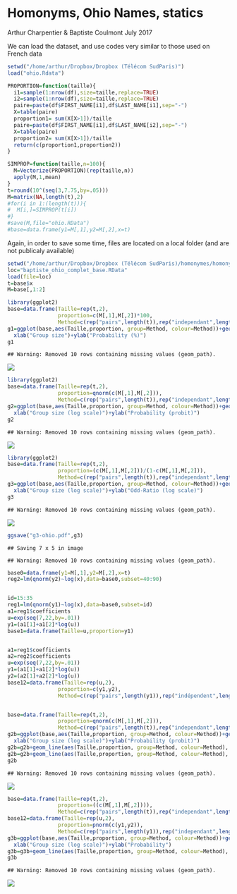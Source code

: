 Homonyms, Ohio Names, statics
================
Arthur Charpentier & Baptiste Coulmont
July 2017

We can load the dataset, and use codes very similar to those used on French data

``` r
setwd("/home/arthur/Dropbox/Dropbox (Télécom SudParis)")
load("ohio.Rdata")

PROPORTION=function(taille){
  i1=sample(1:nrow(df),size=taille,replace=TRUE)
  i2=sample(1:nrow(df),size=taille,replace=TRUE)
  paire=paste(df$FIRST_NAME[i1],df$LAST_NAME[i1],sep="-")
  X=table(paire)
  proportion1= sum(X[X>1])/taille
  paire=paste(df$FIRST_NAME[i1],df$LAST_NAME[i2],sep="-")
  X=table(paire)
  proportion2= sum(X[X>1])/taille
  return(c(proportion1,proportion2))
}

SIMPROP=function(taille,n=100){
  M=Vectorize(PROPORTION)(rep(taille,n))
  apply(M,1,mean)
}
t=round(10^(seq(3,7.75,by=.05)))  
M=matrix(NA,length(t),2)
#for(i in 1:(length(t))){
#  M[i,]=SIMPROP(t[i])
#}
#save(M,file="ohio.RData")
#base=data.frame(y1=M[,1],y2=M[,2],x=t)
```

Again, in order to save some time, files are located on a local folder (and are not publicaly available)

``` r
setwd("/home/arthur/Dropbox/Dropbox (Télécom SudParis)/homonymes/homonymes/")
loc="baptiste_ohio_complet_base.RData"
load(file=loc)
t=base$x
M=base[,1:2]

library(ggplot2)
base=data.frame(Taille=rep(t,2),
                proportion=c(M[,1],M[,2])*100,
                Method=c(rep("pairs",length(t)),rep("independant",length(t))))
g1=ggplot(base,aes(Taille,proportion, group=Method, colour=Method))+geom_path()+
  xlab("Group size")+ylab("Probability (%)")
g1
```

    ## Warning: Removed 10 rows containing missing values (geom_path).

![](homony-ohio_files/figure-markdown_github-ascii_identifiers/unnamed-chunk-2-1.png)

``` r
library(ggplot2)
base=data.frame(Taille=rep(t,2),
                proportion=qnorm(c(M[,1],M[,2])),
                Method=c(rep("pairs",length(t)),rep("independant",length(t))))
g2=ggplot(base,aes(Taille,proportion, group=Method, colour=Method))+geom_path()+scale_x_log10()+
  xlab("Group size (log scale)")+ylab("Probability (probit)")
g2
```

    ## Warning: Removed 10 rows containing missing values (geom_path).

![](homony-ohio_files/figure-markdown_github-ascii_identifiers/unnamed-chunk-2-2.png)

``` r
library(ggplot2)
base=data.frame(Taille=rep(t,2),
                proportion=(c(M[,1],M[,2]))/(1-c(M[,1],M[,2])),
                Method=c(rep("pairs",length(t)),rep("independant",length(t))))
g3=ggplot(base,aes(Taille,proportion, group=Method, colour=Method))+geom_path()+scale_x_log10()+scale_y_log10()+
  xlab("Group size (log scale)")+ylab("Odd-Ratio (log scale)")
g3
```

    ## Warning: Removed 10 rows containing missing values (geom_path).

![](homony-ohio_files/figure-markdown_github-ascii_identifiers/unnamed-chunk-2-3.png)

``` r
ggsave("g3-ohio.pdf",g3)
```

    ## Saving 7 x 5 in image

    ## Warning: Removed 10 rows containing missing values (geom_path).

``` r
base0=data.frame(y1=M[,1],y2=M[,2],x=t)
reg2=lm(qnorm(y2)~log(x),data=base0,subset=40:90)


id=15:35
reg1=lm(qnorm(y1)~log(x),data=base0,subset=id)
a1=reg1$coefficients
u=exp(seq(7,22,by=.01))
y1=(a1[1]+a1[2]*log(u))
base1=data.frame(Taille=u,proportion=y1)


a1=reg1$coefficients
a2=reg2$coefficients
u=exp(seq(7,22,by=.01))
y1=(a1[1]+a1[2]*log(u))
y2=(a2[1]+a2[2]*log(u))
base12=data.frame(Taille=rep(u,2),
                proportion=c(y1,y2),
                Method=c(rep("pairs",length(y1)),rep("indépendent",length(y2))))


base=data.frame(Taille=rep(t,2),
                proportion=qnorm(c(M[,1],M[,2])),
                Method=c(rep("pairs",length(t)),rep("independant",length(t))))
g2b=ggplot(base,aes(Taille,proportion, group=Method, colour=Method))+geom_line(linetype=2)+scale_x_log10()+
  xlab("Group size (log scale)")+ylab("Probability (probit)")
g2b=g2b+geom_line(aes(Taille,proportion, group=Method, colour=Method), data=base[c(id,length(t)+id),], size=2)
g2b=g2b+geom_line(aes(Taille,proportion, group=Method, colour=Method), data=base12)+ geom_vline(xintercept = t[range(id)],linetype = "longdash",col="grey")
g2b
```

    ## Warning: Removed 10 rows containing missing values (geom_path).

![](homony-ohio_files/figure-markdown_github-ascii_identifiers/unnamed-chunk-2-4.png)

``` r
base=data.frame(Taille=rep(t,2),
                proportion=((c(M[,1],M[,2]))),
                Method=c(rep("pairs",length(t)),rep("independant",length(t))))
base12=data.frame(Taille=rep(u,2),
                proportion=pnorm(c(y1,y2)),
                Method=c(rep("pairs",length(y1)),rep("independant",length(y2))))
g3b=ggplot(base,aes(Taille,proportion, group=Method, colour=Method))+geom_line(linetype=2)+scale_x_log10()+
  xlab("Group size (log scale)")+ylab("Probability")
g3b=g3b+geom_line(aes(Taille,proportion, group=Method, colour=Method), data=base12)
g3b
```

    ## Warning: Removed 10 rows containing missing values (geom_path).

![](homony-ohio_files/figure-markdown_github-ascii_identifiers/unnamed-chunk-2-5.png)
